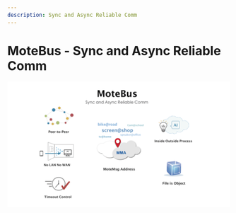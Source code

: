 ```yaml
---
description: Sync and Async Reliable Comm
---
```


# MoteBus - Sync and Async Reliable Comm

![](.gitbook/assets/ypcloud2018_page_15m.png)

